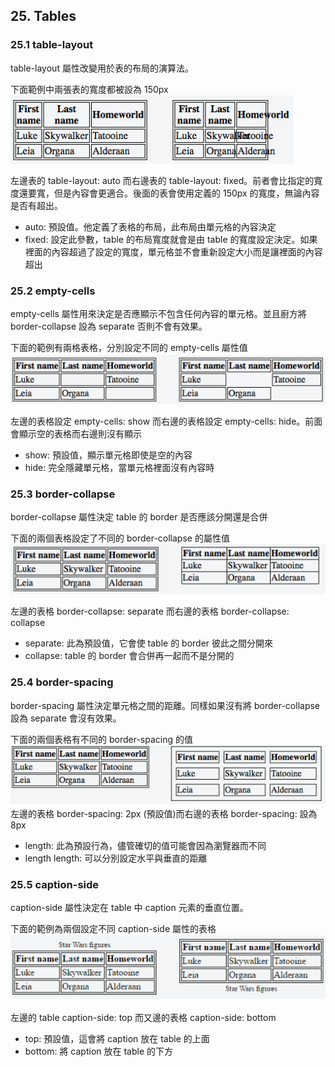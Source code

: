 ## 25. Tables

### 25.1 table-layout

table-layout 屬性改變用於表的布局的演算法。

下面範例中兩張表的寬度都被設為 150px
![](images/2019-10-30-20-21-52.png)

左邊表的 table-layout: auto 而右邊表的 table-layout: fixed。前者會比指定的寬度還要寬，但是內容會更適合。後面的表會使用定義的 150px 的寬度，無論內容是否有超出。

- auto: 預設值。他定義了表格的布局，此布局由單元格的內容決定
- fixed: 設定此參數，table 的布局寬度就會是由 table 的寬度設定決定。如果裡面的內容超過了設定的寬度，單元格並不會重新設定大小而是讓裡面的內容超出

### 25.2 empty-cells

empty-cells 屬性用來決定是否應顯示不包含任何內容的單元格。並且廚方將 border-collapse 設為 separate 否則不會有效果。

下面的範例有兩格表格，分別設定不同的 empty-cells 屬性值
![](images/2019-10-30-20-33-38.png)

左邊的表格設定 empty-cells: show 而右邊的表格設定 empty-cells: hide。前面會顯示空的表格而右邊則沒有顯示

- show: 預設值，顯示單元格即使是空的內容
- hide: 完全隱藏單元格，當單元格裡面沒有內容時

### 25.3 border-collapse

border-collapse 屬性決定 table 的 border 是否應該分開還是合併

下面的兩個表格設定了不同的 border-collapse 的屬性值
![](images/2019-10-30-20-37-20.png)

左邊的表格 border-collapse: separate 而右邊的表格 border-collapse: collapse

- separate: 此為預設值，它會使 table 的 border 彼此之間分開來
- collapse: table 的 border 會合併再一起而不是分開的

### 25.4 border-spacing

border-spacing 屬性決定單元格之間的距離。同樣如果沒有將 border-collapse 設為 separate 會沒有效果。

下面的兩個表格有不同的 border-spacing 的值
![](images/2019-10-30-20-40-28.png)
左邊的表格 border-spacing: 2px (預設值)而右邊的表格 border-spacing: 設為 8px

- length: 此為預設行為，儘管確切的值可能會因為瀏覽器而不同
- length length: 可以分別設定水平與垂直的距離

### 25.5 caption-side

caption-side 屬性決定在 table 中 caption 元素的垂直位置。

下面的範例為兩個設定不同 caption-side 屬性的表格
![](images/2019-10-30-20-40-35.png)

左邊的 table caption-side: top 而又邊的表格 caption-side: bottom

- top: 預設值，這會將 caption 放在 table 的上面
- bottom: 將 caption 放在 table 的下方
